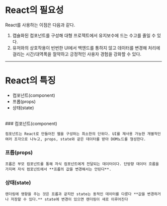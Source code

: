 # React의 필요성 

React를 사용하는 이점은 다음과 같다.

1. 캡슐화된 컴포넌트를 구성해 대형 프로젝트에서 유지보수에 드는 수고를 줄일 수 있다.
2. 유저와의 상호작용이 빈번한 UI에서 백엔드를 통하지 않고 데이터를 변경해 처리에 걸리는 시간/대역폭을 절약하고 긍정적인 사용자 경험을 강화할 수 있다.

---

# React의 특징

* 컴포넌트(component)
* 프롭(props)
* 상태(state)
<br>
### 컴포넌트(component)

    컴포넌트는 React로 만들어진 웹을 구성하는 최소한의 단위다. UI를 재사용 가능한 개별적인 여러 조각으로 나누고, props, state와 같은 데이터를 받아 DOM노드를 형성한다.
    

### 프롭(props)

    프롭은 부모 컴포넌트를 통해 자식 컴포넌트에게 전달되는 데이터이다. 단방향 데이터 흐름을 가지며 자식 컴포넌트에서 **프롭의 값을 변경해서는 안된다**.
     
### 상태(state)

    렌더링에 영향을 주는 것은 프롭과 같지만 state는 동적인 데이터를 다룬다 **값을 변경하거나 저장할 수 있다.** state에 변경이 있으면 렌더링이 새로 이루어진다
